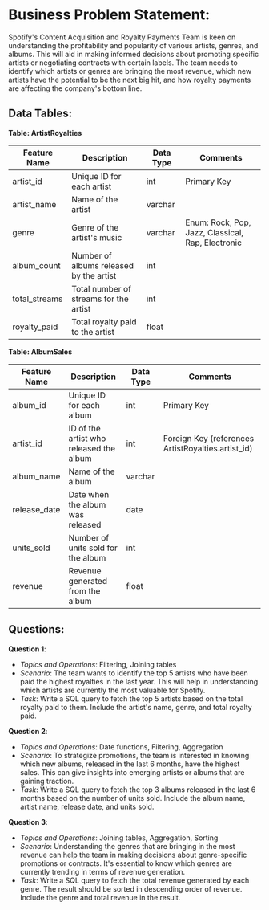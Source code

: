 # **Business Problem Statement**:
Spotify's Content Acquisition and Royalty Payments Team is keen on understanding the profitability and popularity of various artists, genres, and albums. This will aid in making informed decisions about promoting specific artists or negotiating contracts with certain labels. The team needs to identify which artists or genres are bringing the most revenue, which new artists have the potential to be the next big hit, and how royalty payments are affecting the company's bottom line.

## **Data Tables**:

**Table: ArtistRoyalties**

| Feature Name | Description | Data Type | Comments |
|--------------|-------------|----------|----------|
| artist_id    | Unique ID for each artist | int | Primary Key |
| artist_name  | Name of the artist | varchar | |
| genre        | Genre of the artist's music | varchar | Enum: Rock, Pop, Jazz, Classical, Rap, Electronic |
| album_count  | Number of albums released by the artist | int | |
| total_streams| Total number of streams for the artist | int | |
| royalty_paid | Total royalty paid to the artist | float | |

**Table: AlbumSales**

| Feature Name | Description | Data Type | Comments |
|--------------|-------------|----------|----------|
| album_id     | Unique ID for each album | int | Primary Key |
| artist_id    | ID of the artist who released the album | int | Foreign Key (references ArtistRoyalties.artist_id) |
| album_name   | Name of the album | varchar | |
| release_date | Date when the album was released | date | |
| units_sold   | Number of units sold for the album | int | |
| revenue      | Revenue generated from the album | float | |

## Questions:

**Question 1**:
- *Topics and Operations*: Filtering, Joining tables
- *Scenario*: The team wants to identify the top 5 artists who have been paid the highest royalties in the last year. This will help in understanding which artists are currently the most valuable for Spotify.
- *Task*: Write a SQL query to fetch the top 5 artists based on the total royalty paid to them. Include the artist's name, genre, and total royalty paid.


**Question 2**:
- *Topics and Operations*: Date functions, Filtering, Aggregation
- *Scenario*: To strategize promotions, the team is interested in knowing which new albums, released in the last 6 months, have the highest sales. This can give insights into emerging artists or albums that are gaining traction.
- *Task*: Write a SQL query to fetch the top 3 albums released in the last 6 months based on the number of units sold. Include the album name, artist name, release date, and units sold.


**Question 3**:
- *Topics and Operations*: Joining tables, Aggregation, Sorting
- *Scenario*: Understanding the genres that are bringing in the most revenue can help the team in making decisions about genre-specific promotions or contracts. It's essential to know which genres are currently trending in terms of revenue generation.
- *Task*: Write a SQL query to fetch the total revenue generated by each genre. The result should be sorted in descending order of revenue. Include the genre and total revenue in the result.